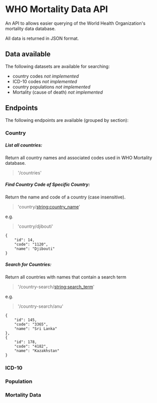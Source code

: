 # WHO Mortality Data API

An API to allows easier querying of the World Health Organization's mortality data database. 

All data is returned in JSON format.

## Data available
The following datasets are available for searching:
- country codes *not implemented*
- ICD-10 codes *not implemented*
- country populations *not implemented*
- Mortality (cause of death) *not implemented*

## Endpoints
The following endpoints are available (grouped by section):

### Country

##### List all countries:
Return all country names and associated codes used in WHO Mortality database.
>'/countries' 

##### Find Country Code of Specific Country:
Return the name and code of a country (case insensitive). 
>'country/<string:country_name>'

e.g. 
> 'country/djibouti'
```
{
    "id": 14,
    "code": "1120",
    "name": "Djibouti"
}
```
##### Search for Countries:
Return all countries with names that contain a search term
> '/country-search/<string:search_term>'

e.g.
> '/country-search/anu'
```
{
    "id": 145,
    "code": "3365",
    "name": "Sri Lanka"
},
{
    "id": 178,
    "code": "4182",
    "name": "Kazakhstan"
}
```
### ICD-10

### Population

### Mortality Data
